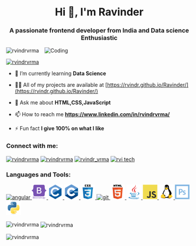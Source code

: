 <h1 align="center">Hi 👋, I'm Ravinder</h1>
<h3 align="center">A passionate frontend developer from India and Data science Enthusiastic</h3>
<img align="right" alt="Coding" width="400" src="https://cdn.dribbble.com/users/1162077/screenshots/3848914/programmer.gif" />

<p align="left"> <img src="https://komarev.com/ghpvc/?username=rvindrvrma&label=Profile%20views&color=0e75b6&style=flat" alt="rvindrvrma" /> </p>


<p align="left"> <a href="https://twitter.com/rvindrvrma" target="blank"><img src="https://img.shields.io/twitter/follow/rvindrvrma?logo=twitter&style=for-the-badge" alt="rvindrvrma" /></a> </p>

- 🌱 I’m currently learning **Data Science**

- 👨‍💻 All of my projects are available at [https://rvindr.github.io/Ravinder/](https://rvindr.github.io/Ravinder/)

- 💬 Ask me about **HTML,CSS,JavaScript**

- 📫 How to reach me **https://www.linkedin.com/in/rvindrvrma/**

- ⚡ Fun fact **I give 100% on what I like**

<h3 align="left">Connect with me:</h3>
<p align="left">
<a href="https://twitter.com/rvindrvrma" target="blank"><img align="center" src="https://raw.githubusercontent.com/rahuldkjain/github-profile-readme-generator/master/src/images/icons/Social/twitter.svg" alt="rvindrvrma" height="30" width="40" /></a>
<a href="https://linkedin.com/in/rvindrvrma" target="blank"><img align="center" src="https://raw.githubusercontent.com/rahuldkjain/github-profile-readme-generator/master/src/images/icons/Social/linked-in-alt.svg" alt="rvindrvrma" height="30" width="40" /></a>
<a href="https://instagram.com/rvindr_vrma" target="blank"><img align="center" src="https://raw.githubusercontent.com/rahuldkjain/github-profile-readme-generator/master/src/images/icons/Social/instagram.svg" alt="rvindr_vrma" height="30" width="40" /></a>
<a href="https://www.youtube.com/c/rvi tech" target="blank"><img align="center" src="https://raw.githubusercontent.com/rahuldkjain/github-profile-readme-generator/master/src/images/icons/Social/youtube.svg" alt="rvi tech" height="30" width="40" /></a>
</p>

<h3 align="left">Languages and Tools:</h3>
<p align="left"> <a href="https://angular.io" target="_blank" rel="noreferrer"> <img src="https://angular.io/assets/images/logos/angular/angular.svg" alt="angular" width="40" height="40"/> </a> <a href="https://getbootstrap.com" target="_blank" rel="noreferrer"> <img src="https://raw.githubusercontent.com/devicons/devicon/master/icons/bootstrap/bootstrap-plain-wordmark.svg" alt="bootstrap" width="40" height="40"/> </a> <a href="https://www.cprogramming.com/" target="_blank" rel="noreferrer"> <img src="https://raw.githubusercontent.com/devicons/devicon/master/icons/c/c-original.svg" alt="c" width="40" height="40"/> </a> <a href="https://www.w3schools.com/cpp/" target="_blank" rel="noreferrer"> <img src="https://raw.githubusercontent.com/devicons/devicon/master/icons/cplusplus/cplusplus-original.svg" alt="cplusplus" width="40" height="40"/> </a> <a href="https://www.w3schools.com/css/" target="_blank" rel="noreferrer"> <img src="https://raw.githubusercontent.com/devicons/devicon/master/icons/css3/css3-original-wordmark.svg" alt="css3" width="40" height="40"/> </a> <a href="https://git-scm.com/" target="_blank" rel="noreferrer"> <img src="https://www.vectorlogo.zone/logos/git-scm/git-scm-icon.svg" alt="git" width="40" height="40"/> </a> <a href="https://www.w3.org/html/" target="_blank" rel="noreferrer"> <img src="https://raw.githubusercontent.com/devicons/devicon/master/icons/html5/html5-original-wordmark.svg" alt="html5" width="40" height="40"/> </a> <a href="https://www.java.com" target="_blank" rel="noreferrer"> <img src="https://raw.githubusercontent.com/devicons/devicon/master/icons/java/java-original.svg" alt="java" width="40" height="40"/> </a> <a href="https://developer.mozilla.org/en-US/docs/Web/JavaScript" target="_blank" rel="noreferrer"> <img src="https://raw.githubusercontent.com/devicons/devicon/master/icons/javascript/javascript-original.svg" alt="javascript" width="40" height="40"/> </a> <a href="https://www.linux.org/" target="_blank" rel="noreferrer"> <img src="https://raw.githubusercontent.com/devicons/devicon/master/icons/linux/linux-original.svg" alt="linux" width="40" height="40"/> </a> <a href="https://www.photoshop.com/en" target="_blank" rel="noreferrer"> <img src="https://raw.githubusercontent.com/devicons/devicon/master/icons/photoshop/photoshop-line.svg" alt="photoshop" width="40" height="40"/> </a> <a href="https://www.python.org" target="_blank" rel="noreferrer"> <img src="https://raw.githubusercontent.com/devicons/devicon/master/icons/python/python-original.svg" alt="python" width="40" height="40"/> </a> </p>

<p><img align="left" src="https://github-readme-stats.vercel.app/api/top-langs?username=rvindrvrma&show_icons=true&locale=en&layout=compact" alt="rvindrvrma" /></p>

<p>&nbsp;<img align="center" src="https://github-readme-stats.vercel.app/api?username=rvindrvrma&show_icons=true&locale=en" alt="rvindrvrma" /></p>

<p><img align="center" src="https://github-readme-streak-stats.herokuapp.com/?user=rvindrvrma&" alt="rvindrvrma" /></p>

